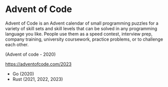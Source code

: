 # Advent of Code
Advent of Code is an Advent calendar of small programming puzzles for a variety of skill sets and skill levels that 
can be solved in any programming language you like. People use them as a speed contest, interview prep, company 
training, university coursework, practice problems, or to challenge each other.

(Advent of code - 2020)

https://adventofcode.com/2023

- Go (2020)
- Rust (2021, 2022, 2023)

